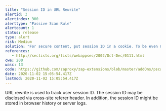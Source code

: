 ```yaml
---
title: "Session ID in URL Rewrite"
alertid: 3
alertindex: 300
alerttype: "Passive Scan Rule"
alertcount: 1
status: release
type: alert
risk: Medium
solution: "For secure content, put session ID in a cookie. To be even more secure consider using a combination of cookie and URL rewrite."
references:
   - http://seclists.org/lists/webappsec/2002/Oct-Dec/0111.html
cwe: 200
wasc: 13
code: https://github.com/zaproxy/zap-extensions/blob/master/addOns/pscanrules/src/main/java/org/zaproxy/zap/extension/pscanrules/InfoSessionIdUrlScanRule.java
date: 2020-11-02 15:05:54.417Z
lastmod: 2020-11-02 15:05:54.417Z
---
```

URL rewrite is used to track user session ID. The session ID may be disclosed via cross-site referer header. In addition, the session ID might be stored in browser history or server logs.
